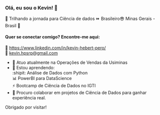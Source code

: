 ### Olá, eu sou o Kevin! 👋

:round_pushpin:	Trilhando a jornada para Ciência de dados :fast_forward: Brasileiro:sunglasses: Minas Gerais - Brasil :green_heart:


#### Quer se conectar comigo? Encontre-me aqui:

🔗 https://www.linkedin.com/in/kevin-hebert-pero/  
:email: kevin.hpsrp@gmail.com 

- 🔭 Atuo atualmente na Operações de Vendas da Usiminas<br>
- 🌱 Estou aprendendo:<br> 
            :shipit: Análise de Dados com Python<br>
            :bar_chart: PowerBI para DataScience<br>
            ⚡ Bootcamp de Ciência de Dados no IGTI
- 👯 Procuro colaborar em projetos de Ciência de Dados para ganhar experiência real.

Obrigado por visitar!
</samp>
<!-- **- 👯 I’m looking to collaborate on ...>
- 🤔 I’m looking for help with ...
- 💬 Ask me about ...
- ⚡ Fun fact: ...


<!--
**KevinHebert/KevinHebert** is a ✨ _special_ ✨ repository because its `README.md` (this file) appears on your GitHub profile.**

- 🔭 Atuo atualmente na Operações de Vendas da Usiminas
- 🌱 Estou aprendendo Análise de Dados com Python e visualização com PowerBI
- 👯 I’m looking to collaborate on ...
- 🤔 I’m looking for help with ...
- 💬 Ask me about ...
- ⚡ Fun fact: ...
